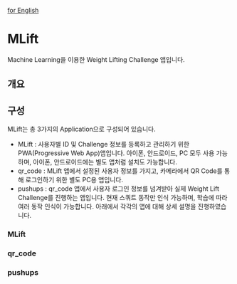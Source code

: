 <a href="https://github.com/abubaman/MLift/blob/main/readme_eng.md">for English</a>
# MLift
Machine Learning을 이용한 Weight Lifting Challenge 앱입니다.
## 개요


## 구성
MLift는 총 3가지의 Application으로 구성되어 있습니다.
 - MLift : 사용자별 ID 및 Challenge 정보를 등록하고 관리하기 위한 PWA(Progressive Web App)앱입니다. 아이폰, 안드로이드, PC 모두 사용 가능하며, 아이폰, 안드로이드에는 별도 앱처럼 설치도 가능합니다.
 - qr_code : MLift 앱에서 설정된 사용자 정보를 가지고, 카메라에서 QR Code를 통해 로그인하기 위한 별도 PC용 앱입니다.
 - pushups : qr_code 앱에서 사용자 로그인 정보를 넘겨받아 실제 Weight Lift Challenge를 진행하는 앱입니다. 현재 스쿼트 동작만 인식 가능하며, 학습에 따라 여러 동작 인식이 가능합니다.
아래에서 각각의 앱에 대해 상세 설명을 진행하였습니다.

### MLift

### qr_code
### pushups
 
